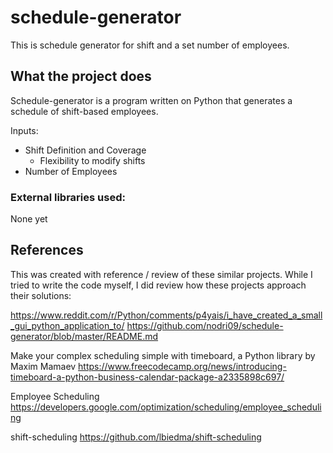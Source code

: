 # schedule-generator

This is schedule generator for shift and a set number of employees.

## What the project does

Schedule-generator is a program written on Python that generates a schedule of shift-based employees. 

Inputs:

* Shift Definition and Coverage
  * Flexibility to modify shifts
* Number of Employees

### External libraries used:

None yet

## References

This was created with reference / review of these similar projects. While I tried to write the code myself, I did review how these projects approach their solutions:

https://www.reddit.com/r/Python/comments/p4yais/i_have_created_a_small_gui_python_application_to/
https://github.com/nodri09/schedule-generator/blob/master/README.md

Make your complex scheduling simple with timeboard, a Python library by Maxim Mamaev
https://www.freecodecamp.org/news/introducing-timeboard-a-python-business-calendar-package-a2335898c697/ 

Employee Scheduling
https://developers.google.com/optimization/scheduling/employee_scheduling

shift-scheduling
https://github.com/lbiedma/shift-scheduling
